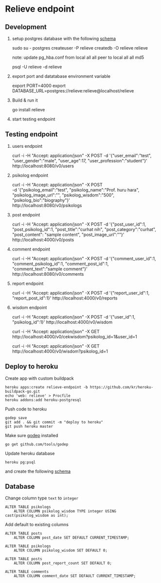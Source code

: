 # Relieve endpoint

## Development

1. setup postgres database with the following [schema][schema]
    
    sudo su - postgres
    createuser -P relieve
    createdb -O relieve relieve

    note:
    update pg_hba.conf from
    local  all      all          peer
    to
    local  all      all          md5
    
    psql -U relieve -d relieve

2. export port and datatabase environment variable
    
    export PORT=4000
    export DATABASE_URL=postgres://relieve:relieve@localhost/relieve

3. Build & run it
    
    go install
    relieve

4. start testing endpoint

## Testing endpoint

1. users endpoint
    
    curl -i -H "Accept: application/json" -X POST -d '{"user_email":"test", "user_gender":"male", "user_age":17, "user_profession":"student"}' http://localhost:8080/v0/users

2. psikolog endpoint
    
    curl -i -H "Accept: application/json" -X POST \
    -d '{"psikolog_email":"test", "psikolog_name":"Prof. huru hara", "psikolog_image_url":"", "psikolog_wisdom":"500", "psikolog_bio":"biography"}'\
    http://localhost:8080/v0/psikologs

3. post endpoint
    
    curl -i -H "Accept: application/json" -X POST -d '{"post_user_id":1, "post_psikolog_id":1, "post_title":"curhat nih", "post_category":"curhat", "post_content": "sample content", "post_image_url":""}' http://localhost:4000/v0/posts

4. comment endpoint
    
    curl -i -H "Accept: application/json" -X POST -d '{"comment_user_id":1, "comment_psikolog_id":1, "comment_post_id":1, "comment_text":"sample comment"}' http://localhost:8080/v0/comments

5. report endpoint

    curl -i -H "Accept: application/json" -X POST -d '{"report_user_id":1, "report_post_id":1}' http://localhost:4000/v0/reports

6. wisdom endpoint
    
    curl -i -H "Accept: application/json" -X POST -d '{"user_id":1, "psikolog_id":1}' http://localhost:4000/v0/wisdom

    curl -i -H "Accept: application/json" -X GET http://localhost:4000/v0/cekwisdom?psikolog_id=1&user_id=1

    curl -i -H "Accept: application/json" -X GET http://localhost:4000/v0/wisdom?psikolog_id=1


## Deploy to heroku

Create app with custom buildpack

    heroku apps:create relieve-endpoint -b https://github.com/kr/heroku-buildpack-go.git
    echo 'web: relieve' > Procfile
    heroku addons:add heroku-postgresql

Push code to heroku

    godep save
    git add . && git commit -m "deploy to heroku"
    git push heroku master

Make sure [godep][godep] installed

    go get github.com/tools/godep

[godep]: https://github.com/tools/godep

Update heroku database

    heroku pg:psql

and create the following [schema][schema]

[schema]: https://github.com/pyk/relieve/blob/master/database/schema.sql

## Database

Change column type `text` to `integer`

    ALTER TABLE psikologs
        ALTER COLUMN psikolog_wisdom TYPE integer USING cast(psikolog_wisdom as int);

Add default to existing columns

    ALTER TABLE posts
        ALTER COLUMN post_date SET DEFAULT CURRENT_TIMESTAMP;

    ALTER TABLE psikologs
        ALTER COLUMN psikolog_wisdom SET DEFAULT 0;
    
    ALTER TABLE posts
        ALTER COLUMN post_report_count SET DEFAULT 0;
    
    ALTER TABLE comments
        ALTER COLUMN comment_date SET DEFAULT CURRENT_TIMESTAMP;